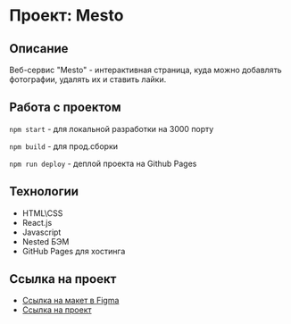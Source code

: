 # Проект: Mesto

## Описание
Веб-сервис "Mesto" - интерактивная страница, куда можно добавлять фотографии, удалять их и ставить лайки.

## Работа с проектом
`npm start` - для локальной разработки на 3000 порту

`npm build` - для прод.сборки

`npm run deploy` - деплой проекта на Github Pages

## Технологии
* HTML\CSS
* React.js
* Javascript
* Nested БЭМ
* GitHub Pages для хостинга

## Ссылка на проект
* [Ссылка на макет в Figma](https://www.figma.com/file/2cn9N9jSkmxD84oJik7xL7/JavaScript.-Sprint-4?node-id=0%3A1)
* [Ссылка на проект](https://kazakovas.github.io/Mesto/)
